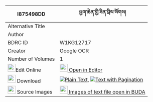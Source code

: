 |I875498DD|ཕྱག་ཆེན་གྱི་ཟིན་བྲིས་སོགས། 
| --- | --- 
|Alternative Title |
|Author | 
|BDRC ID | W1KG12717
|Creator | Google OCR
|Number of Volumes| 1
|<img width="25" src="https://img.icons8.com/color/25/000000/edit-property.png">Edit Online| [<img width="25" src="https://avatars.githubusercontent.com/u/45091458?s=200&v=4"> Open in Editor](http://editor.openpecha.org/I875498DD)
|<img width="25" src="https://img.icons8.com/fluent/48/000000/download-2.png"/>  Download | [![](https://img.icons8.com/color/20/000000/txt.png)Plain Text](https://github.com/Openpecha/I875498DD/releases/download/v1/chak_chen_gyi_zindri_sok_plain_I875498DD.zip), [![](https://img.icons8.com/color/20/000000/txt.png)Text with Pagination](https://github.com/Openpecha/I875498DD/releases/download/v1/chak_chen_gyi_zindri_sok_pages_I875498DD.zip)
|<img width="25" src="https://img.icons8.com/plasticine/100/000000/pictures-folder.png"/>  Source Images | [<img width="25" src="https://library.bdrc.io/icons/BUDA-small.svg"> Images of text file open in BUDA](https://library.bdrc.io/show/bdr:W1KG12717)